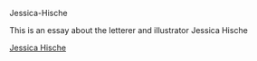  Jessica-Hische
 
This is an essay about the letterer and illustrator Jessica Hische

[Jessica Hische](../MrZackrox/Jessica-Hische/jessica_hische.html)
